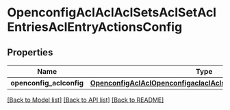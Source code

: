 # OpenconfigAclAclAclSetsAclSetAclEntriesAclEntryActionsConfig

## Properties
Name | Type | Description | Notes
------------ | ------------- | ------------- | -------------
**openconfig_aclconfig** | [**OpenconfigAclAclOpenconfigaclaclAclsetsAclentriesActionsConfig**](OpenconfigAclAclOpenconfigaclaclAclsetsAclentriesActionsConfig.md) |  | [optional] 

[[Back to Model list]](../README.md#documentation-for-models) [[Back to API list]](../README.md#documentation-for-api-endpoints) [[Back to README]](../README.md)


